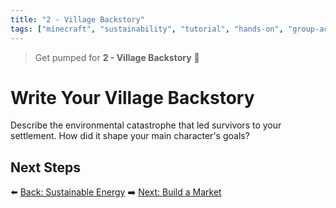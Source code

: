 ```yaml
---
title: "2 - Village Backstory"
tags: ["minecraft", "sustainability", "tutorial", "hands-on", "group-activity"]
---
```


> Get pumped for **2 - Village Backstory** 🎉
# Write Your Village Backstory

Describe the environmental catastrophe that led survivors to your settlement. How did it shape your main character's goals?

## Next Steps

⬅️ [Back: Sustainable Energy](/sustainability_lab/Day-3/00_intro)
➡️ [Next: Build a Market](/sustainability_lab/Day-4/00_market)
